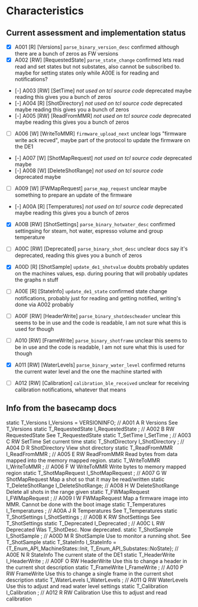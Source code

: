 # Characteristics

## Current assessment and implementation status

- [x]   A001   [R]    [Versions]          `parse_binary_version_desc`     confirmed         although there are a bunch of zeros as FW versions
- [x]   A002   [RW]   [RequestedState]    `parse_state_change`            confirmed         lets read read and set states but not substates, also cannot be subscribed to. maybe for setting states only while A00E is for reading and notifications?
- [-]   A003   [RW]   [SetTime]           _not used on tcl source code_   deprecated maybe  reading this gives you a bunch of zeros
- [-]   A004   [R]    [ShotDirectory]     _not used on tcl source code_   deprecated maybe  reading this gives you a bunch of zeros
- [-]   A005   [RW]   [ReadFromMMR]       _not used on tcl source code_   deprecated maybe  reading this gives you a bunch of zeros
- [ ]   A006   [W]    [WriteToMMR]        `firmware_upload_next`          unclear           logs "firmware write ack recved", maybe part of the protocol to update the firmware on the DE1
- [-]   A007   [W]    [ShotMapRequest]    _not used on tcl source code_   deprecated maybe
- [-]   A008   [W]    [DeleteShotRange]   _not used on tcl source code_   deprecated maybe
- [ ]   A009   [W]    [FWMapRequest]      `parse_map_request`             unclear           maybe something to prepare an update of the firmware
- [-]   A00A   [R]    [Temperatures]      _not used on tcl source code_   deprecated maybe  reading this gives you a bunch of zeros
- [x]   A00B   [RW]   [ShotSettings]      `parse_binary_hotwater_desc`    confirmed         settingsing for steam, hot water, espresso volume and group temperature
- [ ]   A00C   [RW]   [Deprecated]        `parse_binary_shot_desc`        unclear           docs say it's deprecated, reading this gives you a bunch of zeros
- [x]   A00D   [R]    [ShotSample]        `update_de1_shotvalue`          doubts            probably updates on the machines values, esp. during pouring that will probably updates the graphs n stuff
- [ ]   A00E   [R]    [StateInfo]         `update_de1_state`              confirmed         state change notifications, probably just for reading and getting notified, writing's done via A002 probably
- [ ]   A00F   [RW]   [HeaderWrite]       `parse_binary_shotdescheader`   unclear           this seems to be in use and the code is readable, I am not sure what this is used for though
- [ ]   A010   [RW]   [FrameWrite]        `parse_binary_shotframe`        unclear           this seems to be in use and the code is readable, I am not sure what this is used for though
- [x]   A011   [RW]   [WaterLevels]       `parse_binary_water_level`      confirmed         returns the current water level and the one the machine started with
- [ ]   A012   [RW]   [Calibration]       `calibration_ble_received`      unclear           for receiving calibration notifications, whatever that means


## Info from the basecamp docs

static T_Versions        I_Versions        = VERSIONINFO; // A001 A R    Versions See T_Versions
static T_RequestedState  I_RequestedState ; // A002 B RW   RequestedState See T_RequestedState
static T_SetTime         I_SetTime        ; // A003 C RW   SetTime Set current time
static T_ShotDirectory   I_ShotDirectory  ; // A004 D R    ShotDirectory View shot directory
static T_ReadFromMMR     I_ReadFromMMR    ; // A005 E RW   ReadFromMMR Read bytes from data mapped into the memory mapped region.
static T_WriteToMMR      I_WriteToMMR     ; // A006 F W    WriteToMMR Write bytes to memory mapped region
static T_ShotMapRequest  I_ShotMapRequest ; // A007 G W    ShotMapRequest Map a shot so that it may be read/written
static T_DeleteShotRange I_DeleteShotRange; // A008 H W    DeleteShotRange Delete all shots in the range given
static T_FWMapRequest    I_FWMapRequest   ; // A009 I W    FWMapRequest Map a firmware image into MMR. Cannot be done with the boot image
static T_Temperatures    I_Temperatures   ; // A00A J R    Temperatures See T_Temperatures
static T_ShotSettings    I_ShotSettings   ; // A00B K RW   ShotSettings See T_ShotSettings
static T_Deprecated      I_Deprecated     ; // A00C L RW   Deprecated Was T_ShotDesc. Now deprecated.
static T_ShotSample      I_ShotSample     ; // A00D M R    ShotSample Use to monitor a running shot. See T_ShotSample
static T_StateInfo       I_StateInfo       = {T_Enum_API_MachineStates::Init, T_Enum_API_Substates::NoState}; // A00E N R    StateInfo The current state of the DE1
static T_HeaderWrite     I_HeaderWrite    ; // A00F O RW   HeaderWrite Use this to change a header in the current shot description
static T_FrameWrite      I_FrameWrite     ; // A010 P RW   FrameWrite Use this to change a single frame in the current shot description
static T_WaterLevels     I_WaterLevels    ; // A011 Q RW   WaterLevels Use this to adjust and read water level settings
static T_Calibration     I_Calibration    ; // A012 R RW   Calibration Use this to adjust and read calibration
